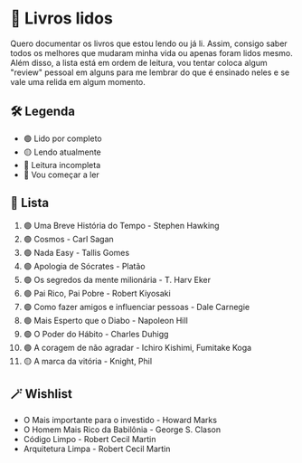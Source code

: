 # 📖 Livros lidos
Quero documentar os livros que estou lendo ou já li. Assim, consigo saber todos os melhores que mudaram minha vida ou apenas foram lidos mesmo. Além disso, a lista está em ordem de leitura, vou tentar coloca algum "review" pessoal em alguns para me lembrar do que é ensinado neles e se vale uma relida em algum momento.

## 🛠️ Legenda
- 🟢 Lido por completo
- 🟡 Lendo atualmente
- 🔴 Leitura incompleta
- 🔵 Vou começar a ler

## 📜 Lista
1. 🟢 Uma Breve História do Tempo - Stephen Hawking
2. 🟢 Cosmos - Carl Sagan
3. 🟢 Nada Easy - Tallis Gomes
4. 🟢 Apologia de Sócrates - Platão
5. 🟢 Os segredos da mente milionária - T. Harv Eker
6. 🟢 Pai Rico, Pai Pobre - Robert Kiyosaki
7. 🟢 Como fazer amigos e influenciar pessoas - Dale Carnegie
8. 🟢 Mais Esperto que o Diabo - Napoleon Hill
9. 🟢 O Poder do Hábito - Charles Duhigg
10. 🟢 A coragem de não agradar - Ichiro Kishimi, Fumitake Koga
11. 🟡 A marca da vitória - Knight, Phil 

## 🪄 Wishlist
- O Mais importante para o investido - Howard Marks
- O Homem Mais Rico da Babilônia - George S. Clason
- Código Limpo - Robert Cecil Martin
- Arquitetura Limpa - Robert Cecil Martin
